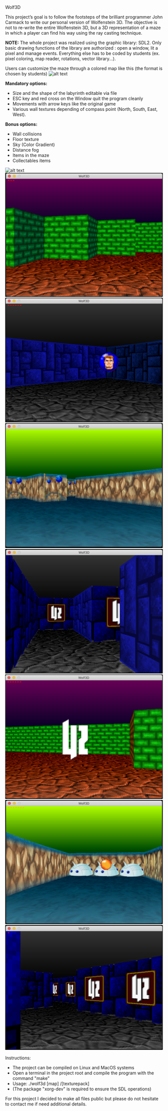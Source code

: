 Wolf3D

This project’s goal is to follow the footsteps of the brilliant programmer John Carmack to write our personal version of Wolfenstein 3D.
The objective is not to re-write the entire Wolfenstein 3D, but a 3D representation of a maze in which a player can find his way using the ray casting technique.

__NOTE:__
The whole project was realized using the graphic library: SDL2.
Only basic drawing functions of the library are authorized : open a window, lit a pixel and manage events.
Everything else has to be coded by students (ex. pixel coloring, map reader, rotations, vector library...).

Users can customize the maze through a colored map like this (the format is chosen by students)
![alt text](https://raw.githubusercontent.com/peppone93/42_wolf3d/master/Images/Maps/4.bmp?token=AJ4VAJZBXWDOMNA7LB2IPJ27GL7WC)

__Mandatory options:__
- Size and the shape of the labyrinth editable via file
- ESC key and red cross on the Window quit the program cleanly
- Movements with arrow keys like the original game
- Various wall textures depending of compass point (North, South, East, West).

__Bonus options:__
- Wall collisions
- Floor texture
- Sky (Color Gradient)
- Distance fog
- Items in the maze
- Collectables items

![alt text](https://github.com/peppone93/42_wolf3d/blob/master/Screens/wolf3d.gif)
![alt text](Screens/1.png)
![alt text](Screens/2.png)
![alt text](Screens/3.png)
![alt text](Screens/4.png)
![alt text](Screens/5.png)
![alt text](Screens/6.png)
![alt text](Screens/7.png)


Instructions:
- The project can be compiled on Linux and MacOS systems
- Open a terminal in the project root and compile the program with the command "make"
- Usage: ./wolf3d [map] /[texturepack]
- (The package "xorg-dev" is required to ensure the SDL operations)

For this project I decided to make all files public but please do not hesitate to contact me if need additional details.

